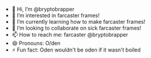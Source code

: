 - 👋 Hi, I’m @bryptobrapper
- 👀 I’m interested in farcaster frames!
- 🌱 I’m currently learning how to make farcaster frames!
- 💞️ I’m looking to collaborate on sick farcaster frames!
- 📫 How to reach me: farcaster @bryptobrapper
- 😄 Pronouns: O/den
- ⚡ Fun fact: Oden wouldn't be oden if it wasn't boiled 

<!---
bryptobrapper/bryptobrapper is a ✨ special ✨ repository because its `README.md` (this file) appears on your GitHub profile.
You can click the Preview link to take a look at your changes.
--->
